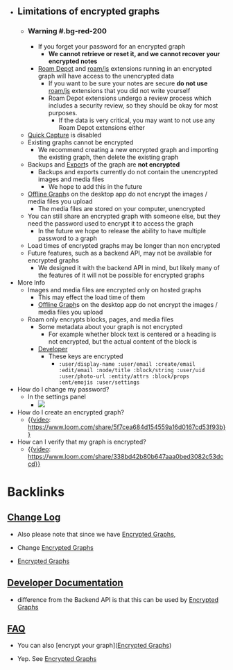 - ## Limitations of encrypted graphs
    - ### Warning #.bg-red-200
        - If you forget your password for an encrypted graph
            - **We cannot retrieve or reset it, and we cannot recover your encrypted notes**
        - [Roam Depot](<Roam Depot.md>) and [roam/js](<roam/js.md>) extensions running in an encrypted graph will have access to the unencrypted data
            - If you want to be sure your notes are secure **do not use** [roam/js](<roam/js.md>) extensions that you did not write yourself
            - Roam Depot extensions undergo a review process which includes a security review, so they should be okay for most purposes. 
                - If the data is very critical, you may want to not use any Roam Depot extensions either
    - [Quick Capture](<Quick Capture.md>) is disabled
    - Existing graphs cannot be encrypted
        - We recommend creating a new encrypted graph and importing the existing graph, then delete the existing graph
    - Backups and [Export](<Export.md>)s of the graph are **not encrypted**
        - Backups and exports currently do not contain the unencrypted images and media files
            - We hope to add this in the future
    - [Offline Graph](<Offline Graph.md>)s on the desktop app do not encrypt the images / media files you upload
        - The media files are stored on your computer, unencrypted
    - You can still share an encrypted graph with someone else, but they need the password used to encrypt it to access the graph
        - In the future we hope to release the ability to have multiple password to a graph
    - Load times of encrypted graphs may be longer than non encrypted
    - Future features, such as a backend API, may not be available for encrypted graphs
        - We designed it with the backend API in mind, but likely many of the features of it will not be possible for encrypted graphs
- More Info
    - Images and media files are encrypted only on hosted graphs
        - This may effect the load time of them
        - [Offline Graph](<Offline Graph.md>)s on the desktop app do not encrypt the images / media files you upload
    - Roam only encrypts blocks, pages, and media files
        - Some metadata about your graph is not encrypted
            - For example whether block text is centered or a heading is not encrypted, but the actual content of the block is
        - [Developer](<Developer.md>)
            - These keys are encrypted
                - `:user/display-name :user/email :create/email :edit/email :node/title :block/string :user/uid :user/photo-url :entity/attrs :block/props :ent/emojis :user/settings`
- How do I change my password?
    - In the settings panel
        - ![](https://firebasestorage.googleapis.com/v0/b/firescript-577a2.appspot.com/o/imgs%2Fapp%2Fhelp%2FZwq0lx1Ply.png?alt=media&token=f9b59eb8-6d4e-47e8-a95d-c351a4451ca5)
- How do I create an encrypted graph?
    - {{[video](<video.md>): https://www.loom.com/share/5f7cea684d154559a16d0167cd53f93b}}
- How can I verify that my graph is encrypted?
    - {{[video](<video.md>): https://www.loom.com/share/338bd42b80b647aaa0bed3082c53dccd}}

# Backlinks
## [Change Log](<Change Log.md>)
- Also please note that since we have [Encrypted Graphs](<Encrypted Graphs.md>),

- Change [Encrypted Graphs](<Encrypted Graphs.md>)

- [Encrypted Graphs](<Encrypted Graphs.md>)

## [Developer Documentation](<Developer Documentation.md>)
- difference from the Backend API is that this can be used by [Encrypted Graphs](<Encrypted Graphs.md>)

## [FAQ](<FAQ.md>)
- You can also [encrypt your graph]([Encrypted Graphs](<Encrypted Graphs.md>))

- Yep. See [Encrypted Graphs](<Encrypted Graphs.md>)

